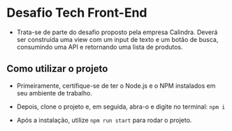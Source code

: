 # Desafio Tech Front-End

- Trata-se de parte do desafio proposto pela empresa Calindra. Deverá ser construída uma view com um input de texto e um botão de busca, consumindo uma API e retornando uma lista de produtos.

## Como utilizar o projeto

- Primeiramente, certifique-se de ter o Node.js e o NPM instalados em seu ambiente de trabalho.

- Depois, clone o projeto e, em seguida, abra-o e digite no terminal: `npm i`

- Após a instalação, utilize `npm run start`  para rodar o projeto.